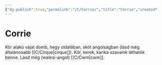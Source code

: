 ```yaml
---
{"dg-publish":true,"permalink":"/C/Corrie/","title":"Corrie","created":"2023-11-09T04:41","updated":"2024-10-25T16:21"}
---
```



# Corrie

Kör alakú vájat domb, hegy oldalában, skót angolságban (lásd még általánosabb [[C/Cirque\|cirque]]). Kör, kerek, karika szavaink láthatók benne. Lásd még (walesi-angol) [[C/Cwm\|cwm]].  